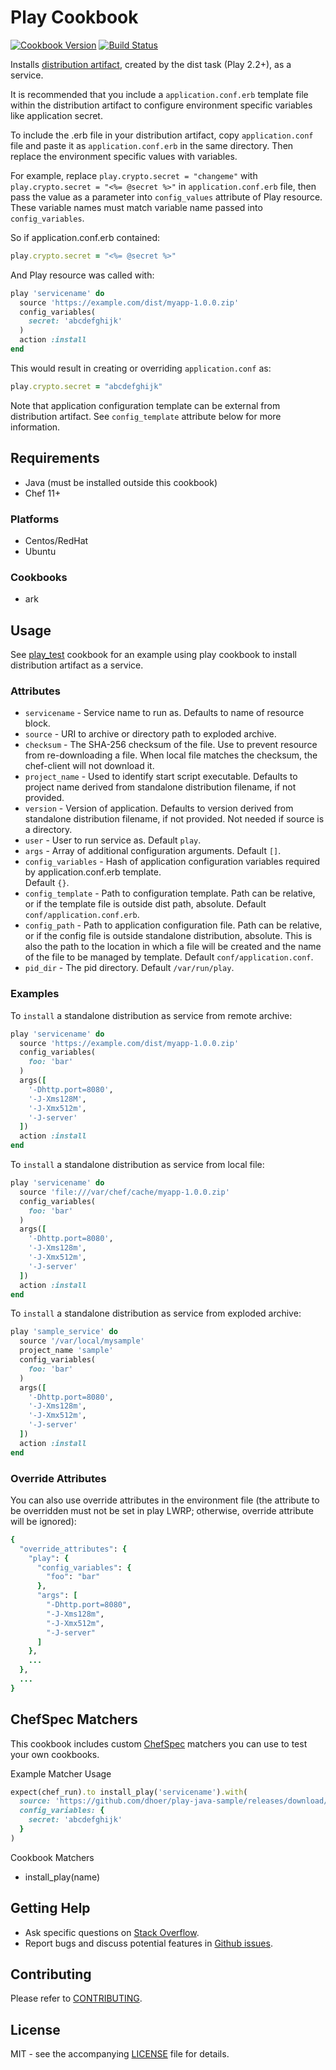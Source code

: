 # Play Cookbook

[![Cookbook Version](http://img.shields.io/cookbook/v/play.svg?style=flat-square)][cookbook]
[![Build Status](http://img.shields.io/travis/dhoer/chef-play.svg?style=flat-square)][travis]

[cookbook]: https://supermarket.chef.io/cookbooks/play
[travis]: https://travis-ci.org/dhoer/chef-play

Installs [distribution artifact](https://www.playframework.com/documentation/2.5.x/Production), 
created by the dist task (Play 2.2+), as a service.

It is recommended that you include a `application.conf.erb` template file within the distribution artifact to configure 
environment specific variables like application secret.  
 
To include the .erb file in your distribution artifact, copy `application.conf` file and paste it as 
`application.conf.erb` in the same directory. Then replace the environment specific values with variables. 

For example, replace `play.crypto.secret = "changeme"` with `play.crypto.secret = "<%= @secret %>"` in 
`application.conf.erb` file, then pass the value as a parameter into `config_values` attribute of Play resource. 
These variable names must match variable name passed into `config_variables`.
  
So if application.conf.erb contained:

```ruby
play.crypto.secret = "<%= @secret %>"
```

And Play resource was called with:

```ruby
play 'servicename' do
  source 'https://example.com/dist/myapp-1.0.0.zip'
  config_variables(
    secret: 'abcdefghijk'
  )
  action :install
end
```

This would result in creating or overriding `application.conf` as:

```ruby
play.crypto.secret = "abcdefghijk"
```

Note that application configuration template can be external from distribution artifact.  See `config_template` 
attribute below for more information.

## Requirements

- Java (must be installed outside this cookbook)
- Chef 11+

### Platforms

- Centos/RedHat
- Ubuntu 

### Cookbooks

- ark

## Usage

See [play_test](https://github.com/dhoer/chef-play/tree/master/test/fixtures/cookbooks/play_test) cookbook
for an example using play cookbook to install distribution artifact as a service.

### Attributes

* `servicename` - Service name to run as.  Defaults to name of resource block.
* `source` - URI to archive or directory path to exploded archive. 
* `checksum` - The SHA-256 checksum of the file. Use to prevent resource from re-downloading a file. 
When  local file matches the checksum, the chef-client will not download it.
* `project_name` - Used to identify start script executable.  Defaults to project name derived from standalone 
distribution filename, if not provided.
* `version` - Version of application.  Defaults to version derived from standalone distribution filename, if 
not provided. Not needed if source is a directory.
* `user` - User to run service as.  Default `play`.
* `args` - Array of additional configuration arguments.  Default `[]`. 
* `config_variables` - Hash of application configuration variables required by application.conf.erb template.  
Default `{}`.
* `config_template` - Path to configuration template.  Path can be relative, or if the template file is outside dist 
path, absolute.  Default `conf/application.conf.erb`.
* `config_path` - Path to application configuration file. Path can be relative, or if the config file is outside 
standalone distribution, absolute. This is also the path to the location in which a file will be created and the name 
of the file to be managed by template. Default `conf/application.conf`.
* `pid_dir` - The pid directory. Default `/var/run/play`.

### Examples

To `install` a standalone distribution as service from remote archive:

```ruby
play 'servicename' do
  source 'https://example.com/dist/myapp-1.0.0.zip'
  config_variables(
    foo: 'bar'
  )
  args([
    '-Dhttp.port=8080',
    '-J-Xms128M',
    '-J-Xmx512m',
    '-J-server'
  ])
  action :install
end
```

To `install` a standalone distribution as service from local file:

```ruby
play 'servicename' do
  source 'file:///var/chef/cache/myapp-1.0.0.zip'
  config_variables(
    foo: 'bar'
  )
  args([
    '-Dhttp.port=8080',
    '-J-Xms128m',
    '-J-Xmx512m',
    '-J-server'
  ])
  action :install
end
```

To `install` a standalone distribution as service from exploded archive:

```ruby
play 'sample_service' do
  source '/var/local/mysample'
  project_name 'sample'
  config_variables(
    foo: 'bar'
  )
  args([
    '-Dhttp.port=8080',
    '-J-Xms128m',
    '-J-Xmx512m',
    '-J-server'
  ])
  action :install
end
```

### Override Attributes

You can also use override attributes in the environment file (the attribute to be overridden must 
not be set in play LWRP; otherwise, override attribute will be ignored):

```ruby
{
  "override_attributes": {
    "play": {
      "config_variables": {
        "foo": "bar"
      },
      "args": [
        "-Dhttp.port=8080",
        "-J-Xms128m",
        "-J-Xmx512m",
        "-J-server"
      ]
    },
    ...
  },
  ...
}
```

## ChefSpec Matchers

This cookbook includes custom [ChefSpec](https://github.com/sethvargo/chefspec) matchers you can use to test your 
own cookbooks.

Example Matcher Usage

```ruby
expect(chef_run).to install_play('servicename').with(
  source: 'https://github.com/dhoer/play-java-sample/releases/download/1.0/play-java-sample-1.0.zip',
  config_variables: {
    secret: 'abcdefghijk'
  }
)
```
      
Cookbook Matchers

- install_play(name)

## Getting Help

- Ask specific questions on [Stack Overflow](http://stackoverflow.com/questions/tagged/chef-play).
- Report bugs and discuss potential features in [Github issues](https://github.com/dhoer/chef-play/issues).

## Contributing

Please refer to [CONTRIBUTING](https://github.com/dhoer/chef-play/blob/master/CONTRIBUTING.md).

## License

MIT - see the accompanying [LICENSE](https://github.com/dhoer/chef-play/blob/master/LICENSE.md) file for 
details.
